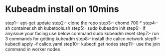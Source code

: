 # Kubeadm install on 10mins
step1:-
apt-get update
step2:-
clone the repo
step3:-
chomd 700 *
step4:-
sh container.sh
sh kubetools.sh
step5:-
sudo kubeadm init
step6:- if anyissue your facing use below command
sudo kubeadm reset
step7:-
run 3 commands for getting kubeadm
step8:-
install the calico network
step9:-
kubectl apply -f calico.yaml
step10:-
kubectl get nodes
step11:-
use the join command in worker nodes

